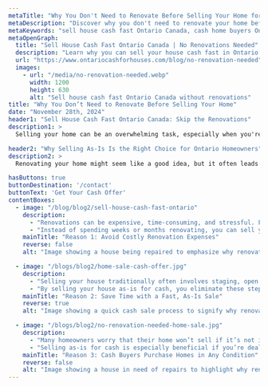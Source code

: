 ```yaml
---
metaTitle: "Why You Don't Need to Renovate Before Selling Your Home for Cash in Ontario"
metaDescription: "Discover why you don't need to renovate your home before selling it for cash in Ontario. Sell house cash fast Ontario Canada without the hassle of costly repairs or upgrades."
metaKeywords: "sell house cash fast Ontario Canada, cash home buyers Ontario, sell house as-is Ontario"
metaOpenGraph:
  title: "Sell House Cash Fast Ontario Canada | No Renovations Needed"
  description: "Learn why you can sell your house cash fast in Ontario Canada without renovations or repairs. Get a fast, hassle-free sale and skip the stress."
  url: "https://www.ontariocashforhouses.com/blog/no-renovation-needed"
  images:
    - url: "/media/no-renovation-needed.webp"
      width: 1200
      height: 630
      alt: "Sell house cash fast Ontario Canada without renovations"
title: "Why You Don’t Need to Renovate Before Selling Your Home"
date: "November 28th, 2024"
header1: "Sell House Cash Fast Ontario Canada: Skip the Renovations"
description1: >
  Selling your home can be an overwhelming task, especially when you're told you need to make costly renovations to attract buyers. The truth is, you **don’t need to renovate your home** before selling it for cash in Ontario, Canada. By selling your home as-is to a cash buyer, you can avoid the stress, expense, and time it takes to make repairs or upgrades. Here's why selling your house without renovating is the smarter choice.

header2: "Why Selling As-Is Is the Right Choice for Ontario Homeowners"
description2: >
  Renovating your home might seem like a good idea, but it often leads to unexpected costs and delays. By selling your home as-is for cash in Ontario, you can skip the renovations and sell your house cash fast. This is an ideal solution for homeowners who want to save time, money, and effort while securing a fair cash offer.

hasButtons: true
buttonDestination: '/contact'
buttonText: 'Get Your Cash Offer'
contentBoxes:
  - image: "/blog/blog2/sell-house-cash-fast-ontario"
    description: 
      - "Renovations can be expensive, time-consuming, and stressful. From fixing roofs to upgrading kitchens, the costs can quickly add up, and there’s no guarantee you’ll get a return on your investment. Selling your home for cash as-is allows you to avoid these expenses entirely."
      - "Instead of spending weeks or months renovating, you can sell your house cash fast in Ontario Canada and save yourself the headache. Cash buyers are ready to purchase your home in its current condition, no matter its state."
    mainTitle: "Reason 1: Avoid Costly Renovation Expenses"
    reverse: false
    alt: "Image showing a house being repaired to emphasize why renovations aren't necessary to sell house cash fast Ontario Canada"

  - image: "/blogs/blog2/home-sale-cash-offer.jpg"
    description: 
      - "Selling your house traditionally often involves staging, open houses, and extensive cleaning, all of which require effort and time. Renovations add to this stress, delaying your ability to move forward."
      - "By selling your house as-is for cash, you eliminate these steps and enjoy a seamless, fast transaction. Ontario cash buyers specialize in buying homes quickly, saving you weeks or even months of waiting."
    mainTitle: "Reason 2: Save Time with a Fast, As-Is Sale"
    reverse: true
    alt: "Image showing a quick cash sale process to signify why renovations aren't needed to sell house cash fast Ontario Canada"

  - image: "/blogs/blog2/no-renovation-needed-home-sale.jpg"
    description: 
      - "Many homeowners worry that their home won’t sell if it’s not in perfect condition. The reality is that cash buyers in Ontario are looking for homes in any condition. Whether your house has outdated features or needs major repairs, you can sell it for cash without hesitation."
      - "Selling as-is for cash is especially beneficial if you’re dealing with financial challenges, a tight timeline, or simply don’t want the hassle of renovations. Trust Ontario’s cash buyers to provide a fair offer no matter the state of your property."
    mainTitle: "Reason 3: Cash Buyers Purchase Homes in Any Condition"
    reverse: false
    alt: "Image showing a house in need of repairs to highlight why renovations aren't necessary to sell house cash fast Ontario Canada"
---
```

